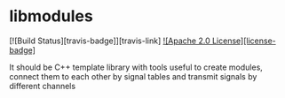 # libmodules
[![Build Status][travis-badge]][travis-link]
[![Apache 2.0 License][license-badge]](LICENSE.md)

It should be C++ template library with tools useful to create modules, connect them to each other by signal tables and transmit signals by different channels
